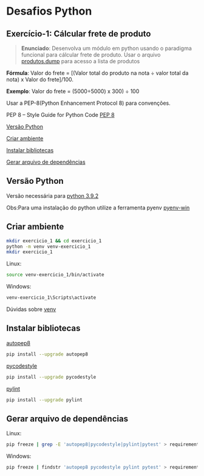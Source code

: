 # Desafios Python

## Exercício-1: Cálcular frete de produto

> **Enunciado**: Desenvolva um módulo em python usando o paradigma funcional para cálcular frete de produto.
Usar o arquivo [produtos.dump]("https://github.com/rodrigmars/desafios_python/tree/main/exercicio_1") para acesso a lista de produtos

**Fórmula**:
Valor do frete = [(Valor total do produto na nota ÷ valor total da nota) x Valor do frete]/100.

**Exemplo**:
Valor do frete = (5000÷5000) x 300) ÷ 100

Usar a PEP-8(Python Enhancement Protocol 8) para convenções.

PEP 8 – Style Guide for Python Code
[PEP 8](https://peps.python.org/pep-0008/)

[Versão Python](#versão-python)

[Criar ambiente](#criar-ambiente)

[Instalar bibliotecas](#instalar-bibliotecas)

[Gerar arquivo de dependências](#gerar-arquivo-de-dependências)

## Versão Python

Versão necessária para
[python 3.9.2](https://www.python.org/downloads/release/python-392/)

Obs:Para uma instalação do python utilize a ferramenta pyenv
[pyenv-win](https://github.com/pyenv-win/pyenv-win)

## Criar ambiente

```bash
mkdir exercicio_1 && cd exercicio_1
python -m venv venv-exercicio_1
mkdir exercicio_1
```

Linux:

```bash
source venv-exercicio_1/bin/activate
```

Windows:

```bash
venv-exercicio_1\Scripts\activate
```

Dúvidas sobre [venv](https://docs.python.org/3/library/venv.html)

## Instalar bibliotecas

[autopep8](https://github.com/hhatto/autopep8)

```bash
pip install --upgrade autopep8
```

[pycodestyle](https://github.com/PyCQA/pycodestyle)

```bash
pip install --upgrade pycodestyle
```

[pylint](https://github.com/PyCQA/pylint)

```bash
pip install --upgrade pylint
```

## Gerar arquivo de dependências

Linux:

```bash
pip freeze | grep -E 'autopep8|pycodestyle|pylint|pytest' > requirements.txt
```

Windows:

```bash
pip freeze | findstr 'autopep8 pycodestyle pylint pytest' > requirements.txt
```
